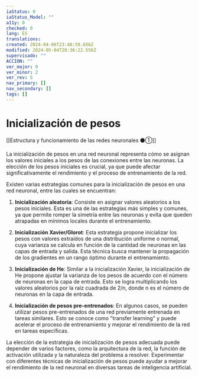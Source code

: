 ```yaml
---
iaStatus: 0
iaStatus_Model: ""
a11y: 0
checked: 0
lang: ES
translations: 
created: 2024-04-06T23:48:59.656Z
modified: 2024-05-04T20:36:22.556Z
supervisado: ""
ACCION: ""
ver_major: 0
ver_minor: 2
ver_rev: 5
nav_primary: []
nav_secondary: []
tags: []
---
```

# Inicialización de pesos

[[Estructura y funcionamiento de las redes neuronales ⚫①]]

La inicialización de pesos en una red neuronal representa cómo se asignan los valores iniciales a los pesos de las conexiones entre las neuronas. La elección de los pesos iniciales es crucial, ya que puede afectar significativamente el rendimiento y el proceso de entrenamiento de la red.

  

Existen varias estrategias comunes para la inicialización de pesos en una red neuronal, entre las cuales se encuentran:

  

1. **Inicialización aleatoria**: Consiste en asignar valores aleatorios a los pesos iniciales. Esta es una de las estrategias más simples y comunes, ya que permite romper la simetría entre las neuronas y evita que queden atrapadas en mínimos locales durante el entrenamiento.

  

2. **Inicialización Xavier/Glorot**: Esta estrategia propone inicializar los pesos con valores extraídos de una distribución uniforme o normal, cuya varianza se calcula en función de la cantidad de neuronas en las capas de entrada y salida. Esta técnica busca mantener la propagación de los gradientes en un rango óptimo durante el entrenamiento.

  

3. **Inicialización de He**: Similar a la inicialización Xavier, la inicialización de He propone ajustar la varianza de los pesos de acuerdo con el número de neuronas en la capa de entrada. Esto se logra multiplicando los valores aleatorios por la raíz cuadrada de 2/n, donde n es el número de neuronas en la capa de entrada.

  

4. **Inicialización de pesos pre-entrenados**: En algunos casos, se pueden utilizar pesos pre-entrenados de una red previamente entrenada en tareas similares. Esto se conoce como "transfer learning" y puede acelerar el proceso de entrenamiento y mejorar el rendimiento de la red en tareas específicas.

  

La elección de la estrategia de inicialización de pesos adecuada puede depender de varios factores, como la arquitectura de la red, la función de activación utilizada y la naturaleza del problema a resolver. Experimentar con diferentes técnicas de inicialización de pesos puede ayudar a mejorar el rendimiento de la red neuronal en diversas tareas de inteligencia artificial.